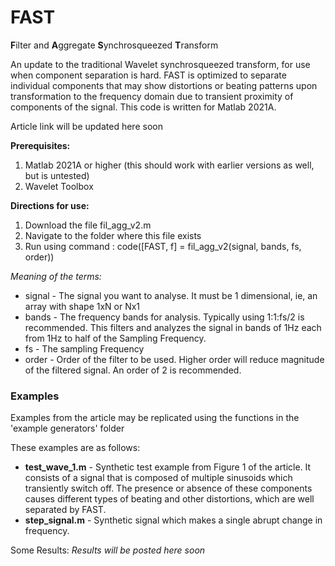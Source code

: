# FAST #
**F**ilter and **A**ggregate **S**ynchrosqueezed **T**ransform

An update to the traditional Wavelet synchrosqueezed transform, for use when component separation is hard. FAST is optimized to separate individual components that may show distortions or beating patterns upon transformation to the frequency domain due to transient proximity of components of the signal.
This code is written for Matlab 2021A.

Article link will be updated here soon

<b>Prerequisites:</b> 
1. Matlab 2021A or higher (this should work with earlier versions as well, but is untested)
2. Wavelet Toolbox

<b>Directions for use:</b> 
1. Download the file fil_agg_v2.m
2. Navigate to the folder where this file exists
3. Run using command : code([FAST, f] = fil_agg_v2(signal, bands, fs, order))

_Meaning of the terms:_
* signal - The signal you want to analyse. It must be 1 dimensional, ie, an array with shape 1xN or Nx1
* bands - The frequency bands for analysis. Typically using 1:1:fs/2 is recommended. This filters and analyzes the signal in bands of 1Hz each from 1Hz to half of the Sampling Frequency.
* fs - The sampling Frequency
* order - Order of the filter to be used. Higher order will reduce magnitude of the filtered signal. An order of 2 is recommended.

### Examples ###
Examples from the article may be replicated using the functions in the 'example generators' folder

These examples are as follows:
* **test_wave_1.m** - Synthetic test example from Figure 1 of the article. It consists of a signal that is composed of multiple sinusoids which transiently switch off. The presence or absence of these components causes different types of beating and other distortions, which are well separated by FAST.
* **step_signal.m** - Synthetic signal which makes a single abrupt change in frequency.

Some Results:
_Results will be posted here soon_
